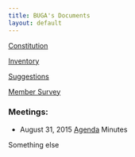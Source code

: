 ```yaml
---
title: BUGA's Documents
layout: default
---
```

[Constitution](https://docs.google.com/document/d/1A_Qs6Qx0mlKmrXn0i15uLQP3ANa9emlPOTD9I3aMUdQ/edit?usp=sharing)

[Inventory](https://docs.google.com/spreadsheets/d/1-fLN2EfmmMHlyT_aunPii0Lph_epPkLN2UcKMdt3FWc/edit?usp=sharing)

[Suggestions](https://docs.google.com/spreadsheets/d/1i8K2gh1nDiJwSB3wdqVAwyCAvkM0krKD1azrp3cSMFE/edit?usp=sharing)

[Member Survey](https://docs.google.com/forms/d/1iAJYumQGR-6GML70MTfZ1q9XztjcQZUrXgF_BCVTid8/viewform?usp=send_form)

### Meetings:

- August 31, 2015 
[Agenda](https://docs.google.com/document/d/1_kXRmKc7XpVVsCCA9zrhJt059LbgaMjUfW1wUs30au0/edit?usp=sharing)
Minutes

Something else

